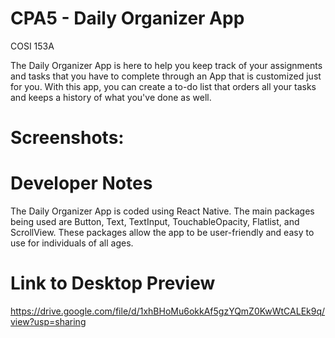 # CPA5 - Daily Organizer App
COSI 153A

The Daily Organizer App is here to help you keep track of your assignments and tasks that you have to complete through an App that is customized just for you. With this app, you can create a to-do list that orders all your tasks and keeps a history of what you've done as well.

# Screenshots:

# Developer Notes
The Daily Organizer App is coded using React Native. The main packages being used are Button, Text, TextInput, TouchableOpacity, Flatlist, and ScrollView. These packages allow the app to be user-friendly and easy to use for individuals of all ages.

# Link to Desktop Preview
https://drive.google.com/file/d/1xhBHoMu6okkAf5gzYQmZ0KwWtCALEk9q/view?usp=sharing
